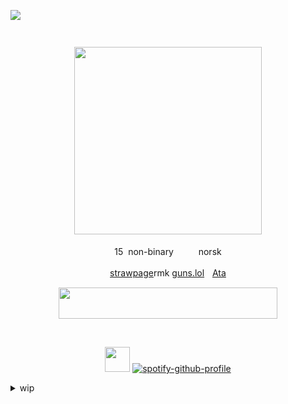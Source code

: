 ![](https://komarev.com/ghpvc/?username=Hyun-ju120&color=dc143c&label=Guards+killed)

<div align="center">
<img src="https://files.catbox.moe/o4bds7.png" width="15" height="15"/> 


‎<img src="https://media1.tenor.com/m/hceHsDRJemkAAAAC/cho-hyun-ju-hyun-ju.gif" width="300" height="300"/>

15 ‎ ‎non-binary ‎ ‎ <img src="https://gifs.crd.co/assets/images/gallery25/aabba3e9.gif?v=ef433a6f" width="15" height="12"/>ㅤnorsk

[strawpage](https://beast-boy.straw.page/)rmk [guns.lol](https://guns.lol/sloanrocks)ㅤ[Ata](https://midnightmischief.atabook.org)
</div>
<div align="center">
<img src="https://i.imgur.com/NGPqwMq.gif" width="350" height="50"/>

‎ 

 <img src="https://files.catbox.moe/9fa30p.gif" width="40" height="40"/> [![spotify-github-profile](https://spotify-github-profile.kittinanx.com/api/view?uid=31buv3yz5qvwdc5gfuwwzgen27qa&cover_image=true&theme=natemoo-re&show_offline=true&background_color=0d1117&interchange=false&bar_color=46423e&bar_color_cover=false)](https://github.com/kittinan/spotify-github-profile)
</div>
<details>

<summary>wip</summary>
 <img src="https://64.media.tumblr.com/252eb868e25542cfadb621abffe947db/fb202a3b7f125906-cd/s500x750/d9de7d50bf62fe4e05ea74e00060ac935ee53b27.gifv" width="200" height="200"/>


<summary>Stamps</summary>
<img src="https://64.media.tumblr.com/613e063b16bca02298b710d04deec7f3/8175a53879a613d6-ee/s100x200/55fcb1cc04ed0183a04e04ae1e071858365f862a.pnj" width="200" height="200"/>
